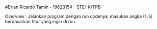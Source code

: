 #Brian Ricardo Tamin - 19623154 - STEI-K/TPB

Overview : 
Jalankan program dengan run codenya, masukan angka (1-5) berdasarkan fitur yang ingin di run
